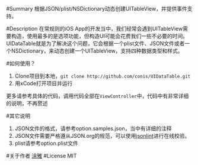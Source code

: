#Summary
根据JSON/plist/NSDictionary动态创建UITableView，并提供事件支持。

#Description
在常规则的iOS App的开发当中，我们经常会遇到UITableView需要构造，使用最多的是选项功能，但构造UI可能会花费我们一些不必要的时间。UIDataTable就是为了解决这个问题，它会根据一个plist文件、JSON文件或者一个NSDictionary，来动态创建一个UITableView，支持四种数据类型和样式。

#如何使用？

1. Clone项目到本地，`git clone http://github.com/conis/UIDataTable.git`
2. 用xCode打开项目并运行

更多请参考具体的代码，调用代码全部在`ViewController`中，代码中有非常详细的说明，不再赘述

#其它说明
1. JSON文件的格式，请参考option.samples.json，当中有详细的注释
2. JSON文件需要严格遵从JSON.org的规范，可以使用[jsonlint](http://jsonlint.com/)进行在线校验。
3. plist请参考option.plist文件

#关于作者
[涂雅](http://iove.net/)
#License
MIT
